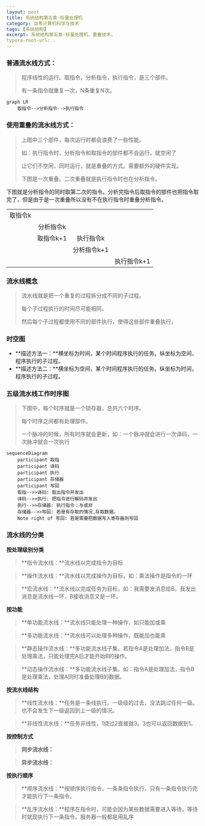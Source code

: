 ```yaml
---
layout: post
title: 系统结构第五章-标量处理机
category: 自考计算机科学与技术
tags: [系统结构]
excerpt: 系统结构第五章-标量处理机，重叠技术，
typora-root-url:..
---
```






### **普通流水线方式：**

> 程序线性的运行。取指令，分析指令，执行指令，是三个部件。
>
> 有一条指令就重复一次，N条重复N次。

```mermaid
graph LR
	取指令-->分析指令-->执行指令
```



### **使用重叠的流水线方式：**

> 上图中三个部件，每次运行时都会浪费了一些性能。
>
> 如：执行指令时，分析指令和取指令的部件都不会运行，就空闲了
>
> 让它们不空闲，同时运行，就是重叠的方式。需要额外的硬件实现。
>
> 下图是一次重叠。二次重叠就是执行指令时也在分析指令。

下图就是分析指令的同时取第二次的指令。分析完指令后取指令的部件也把指令取完了，但是由于是一次重叠所以没有不在执行指令时重叠分析指令。

|         |           |             |             |
| :-----: | :-------: | :---------: | ----------- |
| 取指令k |           |             |             |
|         | 分析指令k |             |             |
|         | 取指令k+1 |  执行指令k  |             |
|         |           | 分析指令k+1 |             |
|         |           |             | 执行指令k+1 |



### 流水线概念

> 流水线就是把一个重复的过程拆分成不同的子过程。
>
> 每个子过程执行的时间尽可能相同。
>
> 然后每个子过程都使用不同的部件执行，使得这些部件重叠执行，



### 时空图

- **描述方法一：**横坐标为时间，某个时间程序执行的任务。纵坐标为空间，程序执行的子过程。
- **描述方法二：**横坐标为空间，某个时间程序执行的任务。纵坐标为时间，程序执行的子过程。



### 五级流水线工作时序图

> 下图中，每个时序就是一个锁存器，总共六个时序。
>
> 每个时序之间都有处理部件。
>
> 一个脉冲的时候，所有时序就会更新，如：一个脉冲就会进行一次译码，一次脉冲就会一次执行

```mermaid
sequenceDiagram
	participant 取指
	participant 译码
	participant 执行
	participant 存储器
	participant 写回
	取指-->>译码: 取出指令并发出
	译码-->>执行: 把指令进行解码并发出
	执行-->>存储器: 执行指令：与或非
	存储器-->>写回: 若是有存取的情况,存取数据。
	Note right of 写回: 若是需要把数据写入寄存器则写回
```

### **流水线的分类**

**按处理级别分类**

> **指令流水线：**流水线以完成指令为目标

> **操作流水线：**流水线以完成操作为目标，如：乘法操作是指令的一环

> **宏流水线：**流水线以完成任务为目标，如：我需要发消息给B。我发出消息是流水线一环，B接收消息又是一环。



**按功能**

> **单功能流水线：**流水线只能处理一种操作，如只能加或乘

> **多功能流水线：**流水线可以处理多种操作，既能加也能乘

> **静态操作流水线：**多功能流水线子集。若指令A是处理加法，指令B是处理乘法，只能处理完A后才能开始B的操作。

> **动态操作流水线：**多功能流水线子集。如：指令A是处理加法，指令B是处理乘法，处理A同时准备处理B的数据。



**按流水线结构**

> **线性流水线：**任务是一条线执行。一级级的过去，没法跳过任何一级。也不会发生下一级返回到上一级的情况。

> **非线性流水线：**任务非线性，1绕过2直接就3。3也可以返回数据到1。



**按控制方式**

> **同步流水线：**

> **异步流水线：**



**按执行顺序**

> **顺序流水线：**按顺序执行指令，一条条指令执行。只有一条指令执行完才能执行下一条指令。

> **乱序流水线：**程序在指令时，可能会因为某些数据需要进入等待，等待时就现执行下一条指令。服务器一般都是用乱序